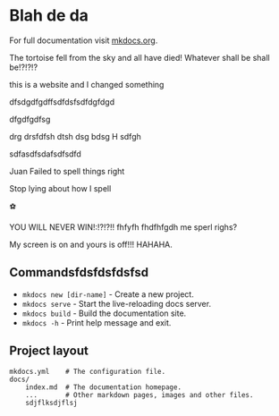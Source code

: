 # Blah de da

For full documentation visit [mkdocs.org](https://www.mkdocs.org).

The tortoise fell from the sky and all have died!
Whatever shall be shall be!?!?!?

this is a website and I changed something

dfsdgdfgdffsdfdsfsdfdgfdgd

dfgdfgdfsg

drg
drsfdfsh
dtsh
dsg
bdsg
H
sdfgh

sdfasdfsdafsdfsdfd

Juan Failed to spell things right

Stop lying about how I spell

:soccer:

YOU WILL NEVER WIN!:!?!?!! 
fhfyfh
fhdfhfgdh
me sperl righs?


My screen is on and yours is off!!! HAHAHA.
## Commandsfdsfdsfdsfsd

* `mkdocs new [dir-name]` - Create a new project.
* `mkdocs serve` - Start the live-reloading docs server.
* `mkdocs build` - Build the documentation site.
* `mkdocs -h` - Print help message and exit.

## Project layout

    mkdocs.yml    # The configuration file.
    docs/
        index.md  # The documentation homepage.
        ...       # Other markdown pages, images and other files.
        sdjflksdjflsj

